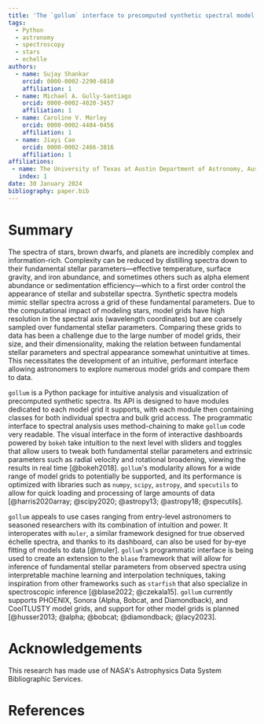 ```yaml
---
title: 'The `gollum` interface to precomputed synthetic spectral model grids'
tags:
  - Python
  - astronomy
  - spectroscopy
  - stars
  - echelle
authors:
  - name: Sujay Shankar
    orcid: 0000-0002-2290-6810
    affiliation: 1
  - name: Michael A. Gully-Santiago
    orcid: 0000-0002-4020-3457
    affiliation: 1
  - name: Caroline V. Morley
    orcid: 0000-0002-4404-0456
    affiliation: 1
  - name: Jiayi Cao
    orcid: 0000-0002-2466-3816
    affiliation: 1
affiliations:
 - name: The University of Texas at Austin Department of Astronomy, Austin, TX, USA
   index: 1
date: 30 January 2024
bibliography: paper.bib
---
```


# Summary

The spectra of stars, brown dwarfs, and planets are incredibly complex and information-rich. Complexity can be reduced by distilling spectra down to their fundamental stellar parameters&mdash;effective temperature, surface gravity, and iron abundance, and sometimes others such as alpha element abundance or sedimentation efficiency&mdash;which to a first order control the appearance of stellar and substellar spectra. Synthetic spectra models mimic stellar spectra across a grid of these fundamental parameters. Due to the computational impact of modeling stars, model grids have high resolution in the spectral axis (wavelength coordinates) but are coarsely sampled over fundamental stellar parameters. Comparing these grids to data has been a challenge due to the large number of model grids, their size, and their dimensionality, making the relation between fundamental stellar parameters and spectral appearance somewhat unintuitive at times. This necessitates the development of an intuitive, performant interface allowing astronomers to explore numerous model grids and compare them to data.

`gollum` is a Python package for intuitive analysis and visualization of precomputed synthetic spectra. Its API is designed to have modules dedicated to each model grid it supports, with each module then containing classes for both individual spectra and bulk grid access. The programmatic interface to spectral analysis uses method-chaining to make `gollum` code very readable. The visual interface in the form of interactive dashboards powered by `bokeh` take intuition to the next level with sliders and toggles that allow users to tweak both fundamental stellar parameters and  extrinsic parameters such as radial velocity and rotational broadening, viewing the results in real time [@bokeh2018]. `gollum`'s modularity allows for a wide range of model grids to potentially be supported, and its performance is optimized with libraries such as `numpy`, `scipy`, `astropy`, and `specutils` to allow for quick loading and processing of large amounts of data [@harris2020array; @scipy2020; @astropy13; @astropy18; @specutils].

`gollum` appeals to use cases ranging from entry-level astronomers to seasoned researchers with its combination of intuition and power. It interoperates with `muler`, a similar framework designed for true observed échelle spectra, and thanks to its dashboard, can also be used for by-eye fitting of models to data [@muler]. `gollum`'s programmatic interface is being used to create an extension to the `blase` framework that will allow for inference of fundamental stellar parameters from observed spectra using interpretable machine learning and interpolation techniques, taking inspiration from other frameworks such as `starfish` that also specialize in spectroscopic inference [@blase2022; @czekala15]. `gollum` currently supports PHOENIX, Sonora (Alpha, Bobcat, and Diamondback), and CoolTLUSTY model grids, and support for other model grids is planned [@husser2013; @alpha; @bobcat; @diamondback; @lacy2023].

# Acknowledgements

This research has made use of NASA's Astrophysics Data System Bibliographic Services.  

# References
